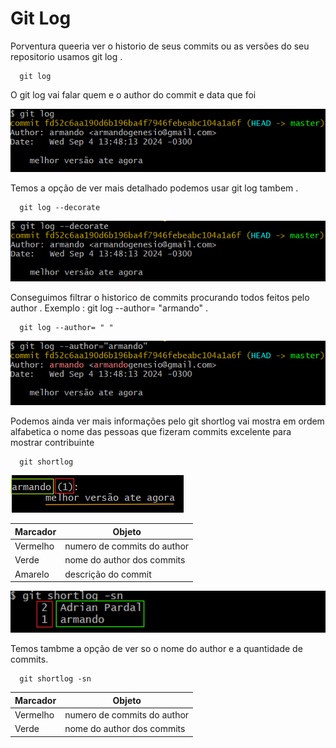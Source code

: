 <h1>Git Log</h1>

<p>Porventura queeria ver o historio de seus commits ou as versões do seu repositorio usamos git log . </p>

```
  git log
```
<p>O git log vai falar quem e o author do commit e data que foi   </p>

<img src="Imagens De Ilustração/git_log.png" >


<p>Temos a opção de ver mais detalhado podemos usar git log tambem .</p>

```
  git log --decorate
```

<img src="Imagens De Ilustração/git_log_decorate.png">

<p>Conseguimos filtrar o historico de commits procurando todos feitos pelo author . Exemplo : git log --author= "armando" . </p>

```
  git log --author= " "
```

<img src="Imagens De Ilustração/git_log_author.png">

<p>Podemos ainda ver mais informações pelo git shortlog vai mostra em ordem alfabetica o nome das pessoas que fizeram commits excelente para mostrar contribuinte
</p>

```
  git shortlog
```
<img src="Imagens De Ilustração/git_shortlog.png">

|Marcador          |Objeto                            |
|------------------|----------------------------------|
| Vermelho         | numero de commits do author      |
| Verde            |   nome do author dos commits     |
| Amarelo          | descrição do commit              |

<img src="Imagens De Ilustração/git_shorthlog_sn.png" width="580px"> 

<p>Temos tambme a opção de ver so o nome do author e a quantidade de commits.</p>

```
  git shortlog -sn
```

|Marcador          |Objeto                             |
|------------------|-----------------------------------|
| Vermelho         | numero de commits do author       |
| Verde            |   nome do author dos commits      |

